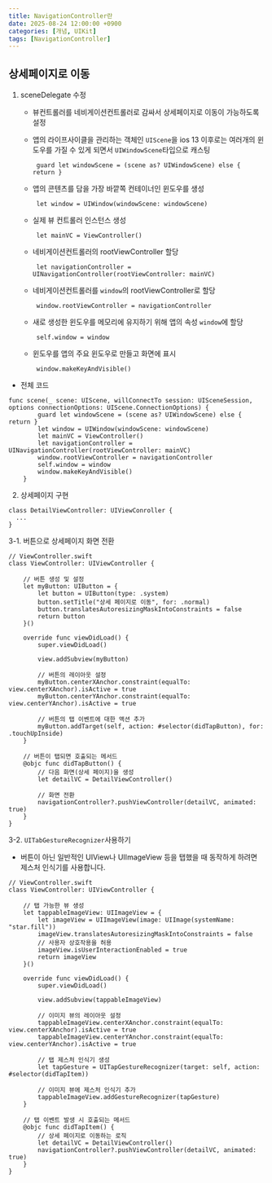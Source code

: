 ```yaml
---
title: NavigationController란
date: 2025-08-24 12:00:00 +0900
categories: [개념, UIKit]
tags: [NavigationController]
---
```



## 상세페이지로 이동

1. sceneDelegate 수정
   - 뷰컨트롤러를 네비게이션컨트롤러로 감싸서 상세페이지로 이동이 가능하도록 설정
     
   - 앱의 라이프사이클을 관리하는 객체인 `UIScene`을 ios 13 이후로는 여러개의 윈도우를 가질 수 있게 되면서 `UIWindowScene`타입으로 캐스팅
     ```
      guard let windowScene = (scene as? UIWindowScene) else { return }
     ```
     
   - 앱의 콘텐츠를 담을 가장 바깥쪽 컨테이너인 윈도우를 생성
     ```
      let window = UIWindow(windowScene: windowScene)
     ```
     
   - 실제 뷰 컨트롤러 인스턴스 생성
     ```
      let mainVC = ViewController()
     ```
     
   - 네비게이션컨트롤러의 rootViewController 할당
     ```
      let navigationController = UINavigationController(rootViewController: mainVC)
     ```
     
   - 네비게이션컨트롤러를 `window`의 rootViewController로 할당
     ```
      window.rootViewController = navigationController
     ```
     
   - 새로 생성한 윈도우를 메모리에 유지하기 위해 앱의 속성 `window`에 할당
     ```
      self.window = window
     ```
     
   - 윈도우를 앱의 주요 윈도우로 만들고 화면에 표시
     ```
      window.makeKeyAndVisible()
     ```

- 전체 코드
```
func scene(_ scene: UIScene, willConnectTo session: UISceneSession, options connectionOptions: UIScene.ConnectionOptions) {
        guard let windowScene = (scene as? UIWindowScene) else { return }
        let window = UIWindow(windowScene: windowScene)
        let mainVC = ViewController()
        let navigationController = UINavigationController(rootViewController: mainVC)
        window.rootViewController = navigationController
        self.window = window
        window.makeKeyAndVisible()
    }
```


2. 상세페이지 구현
```
class DetailViewController: UIViewConroller {
  ...
}
```

3-1. 버튼으로 상세페이지 화면 전환
```
// ViewController.swift
class ViewController: UIViewController {
    
    // 버튼 생성 및 설정
    let myButton: UIButton = {
        let button = UIButton(type: .system)
        button.setTitle("상세 페이지로 이동", for: .normal)
        button.translatesAutoresizingMaskIntoConstraints = false
        return button
    }()

    override func viewDidLoad() {
        super.viewDidLoad()
        
        view.addSubview(myButton)
        
        // 버튼의 레이아웃 설정
        myButton.centerXAnchor.constraint(equalTo: view.centerXAnchor).isActive = true
        myButton.centerYAnchor.constraint(equalTo: view.centerYAnchor).isActive = true
        
        // 버튼의 탭 이벤트에 대한 액션 추가
        myButton.addTarget(self, action: #selector(didTapButton), for: .touchUpInside)
    }

    // 버튼이 탭되면 호출되는 메서드
    @objc func didTapButton() {
        // 다음 화면(상세 페이지)을 생성
        let detailVC = DetailViewController()
        
        // 화면 전환
        navigationController?.pushViewController(detailVC, animated: true)
    }
}
```

3-2. `UITabGestureRecognizer`사용하기
- 버튼이 아닌 일반적인 UIView나 UIImageView 등을 탭했을 때 동작하게 하려면 제스처 인식기를 사용합니다.

```
// ViewController.swift
class ViewController: UIViewController {
    
    // 탭 가능한 뷰 생성
    let tappableImageView: UIImageView = {
        let imageView = UIImageView(image: UIImage(systemName: "star.fill"))
        imageView.translatesAutoresizingMaskIntoConstraints = false
        // 사용자 상호작용을 허용
        imageView.isUserInteractionEnabled = true
        return imageView
    }()

    override func viewDidLoad() {
        super.viewDidLoad()
        
        view.addSubview(tappableImageView)
        
        // 이미지 뷰의 레이아웃 설정
        tappableImageView.centerXAnchor.constraint(equalTo: view.centerXAnchor).isActive = true
        tappableImageView.centerYAnchor.constraint(equalTo: view.centerYAnchor).isActive = true
        
        // 탭 제스처 인식기 생성
        let tapGesture = UITapGestureRecognizer(target: self, action: #selector(didTapItem))
        
        // 이미지 뷰에 제스처 인식기 추가
        tappableImageView.addGestureRecognizer(tapGesture)
    }
    
    // 탭 이벤트 발생 시 호출되는 메서드
    @objc func didTapItem() {
        // 상세 페이지로 이동하는 로직
        let detailVC = DetailViewController()
        navigationController?.pushViewController(detailVC, animated: true)
    }
}
```









